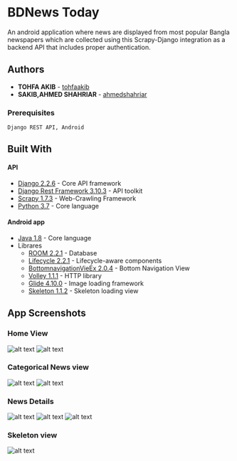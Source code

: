 # BDNews Today
An android application where news are displayed from most popular Bangla newspapers which are collected using this Scrapy-Django integration as a backend API that includes proper authentication. 

## Authors

* **TOHFA AKIB**  - [tohfaakib](https://github.com/tohfaakib)
* **SAKIB,AHMED SHAHRIAR**  - [ahmedshahriar](https://github.com/ahmedshahriar)

### Prerequisites

```
Django REST API, Android
```

## Built With
#### API
* [Django 2.2.6](https://docs.djangoproject.com/en/2.2/releases/2.2.6/) - Core API framework
* [Django Rest Framework 3.10.3](https://www.django-rest-framework.org/) - API toolkit
* [Scrapy 1.7.3](https://scrapy.org/) - Web-Crawling Framework 
* [Python 3.7](https://www.python.org/downloads/release/python-370/) - Core language

#### Android app
* [Java 1.8](https://javadl.oracle.com/webapps/download/AutoDL?BundleId=240728_5b13a193868b4bf28bcb45c792fce896) - Core language
* Librares
  * [ROOM 2.2.1](https://developer.android.com/topic/libraries/architecture/room) - Database
  * [Lifecycle 2.2.1](https://developer.android.com/topic/libraries/architecture/lifecycle) - Lifecycle-aware components
  * [BottomnavigationVieEx 2.0.4](https://github.com/ittianyu/BottomNavigationViewEx) - Bottom Navigation View
  * [Volley 1.1.1](https://developer.android.com/training/volley) - HTTP library
  * [Glide 4.10.0](https://github.com/bumptech/glide) - Image loading framework
  * [Skeleton 1.1.2](https://github.com/ethanhua/Skeleton) - Skeleton loading view 
  
## App Screenshots
### Home View
![alt text](https://github.com/tohfaakib/scrapy_django/blob/android_stable/Android/screenshots/home_view.png "Home light")
![alt text](https://github.com/tohfaakib/scrapy_django/blob/android_stable/Android/screenshots/dark_mode_home.png " Home dark")

### Categorical News view
![alt text](https://github.com/tohfaakib/scrapy_django/blob/android_stable/Android/screenshots/news_categorical_view.png "News light")
![alt text](https://github.com/tohfaakib/scrapy_django/blob/android_stable/Android/screenshots/dark_mode_news.png "News dark")

### News Details
![alt text](https://github.com/tohfaakib/scrapy_django/blob/android_stable/Android/screenshots/news_details.png "News Details")
![alt text](https://github.com/tohfaakib/scrapy_django/blob/android_stable/Android/screenshots/news_details_dark.png "News Details")
![alt text](https://github.com/tohfaakib/scrapy_django/blob/android_stable/Android/screenshots/news_details_web.png "News Details Web")

### Skeleton view
![alt text](https://github.com/tohfaakib/scrapy_django/blob/android_stable/Android/screenshots/skeleton_view.png "Skeleton View")
